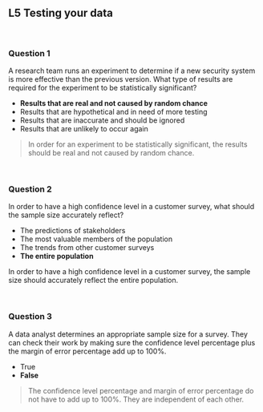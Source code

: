 ## L5 Testing your data

&nbsp;

### Question 1

A research team runs an experiment to determine if a new security system is more effective than the previous version. What type of results are required for the experiment to be statistically significant?

* **Results that are real and not caused by random chance** 
* Results that are hypothetical and in need of more testing
* Results that are inaccurate and should be ignored
* Results that are unlikely to occur again

> In order for an experiment to be statistically significant, the results should be real and not caused by random chance.

&nbsp;

### Question 2

In order to have a high confidence level in a customer survey, what should the sample size accurately reflect?

* The predictions of stakeholders
* The most valuable members of the population
* The trends from other customer surveys 
* **The entire population**

In order to have a high confidence level in a customer survey, the sample size should accurately reflect the entire population.

&nbsp;

### Question 3

A data analyst determines an appropriate sample size for a survey. They can check their work by making sure the confidence level percentage plus the margin of error percentage add up to 100%.

* True
* **False**

> The confidence level percentage and margin of error percentage do not have to add up to 100%. They are independent of each other.